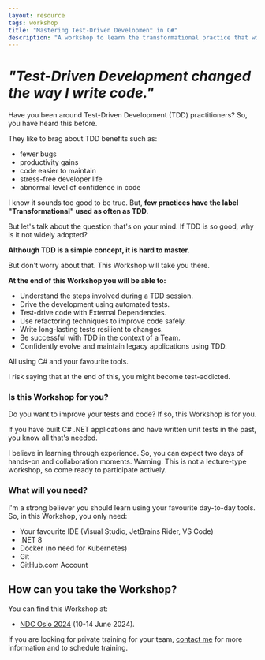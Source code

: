 ```yaml
---
layout: resource
tags: workshop
title: "Mastering Test-Driven Development in C#"
description: "A workshop to learn the transformational practice that will lead you to simple code, high quality and peace of mind."
---
```


# _"Test-Driven Development changed the way I write code."_

Have you been around Test-Driven Development (TDD) practitioners? So, you have heard this before.

They like to brag about TDD benefits such as:

- fewer bugs
- productivity gains
- code easier to maintain
- stress-free developer life
- abnormal level of confidence in code

I know it sounds too good to be true. But, **few practices have the label "Transformational" used as often as TDD**.

But let's talk about the question that's on your mind: If TDD is so good, why is it not widely adopted?

**Although TDD is a simple concept, it is hard to master.**

But don't worry about that. This Workshop will take you there.

**At the end of this Workshop you will be able to:**

- Understand the steps involved during a TDD session.
- Drive the development using automated tests.
- Test-drive code with External Dependencies.
- Use refactoring techniques to improve code safely.
- Write long-lasting tests resilient to changes.
- Be successful with TDD in the context of a Team.
- Confidently evolve and maintain legacy applications using TDD.

All using C# and your favourite tools.

I risk saying that at the end of this, you might become test-addicted.

### Is this Workshop for you?

Do you want to improve your tests and code?
If so, this Workshop is for you.

If you have built C# .NET applications and have written unit tests in the past, you know all that's needed.

I believe in learning through experience. So, you can expect two days of hands-on and collaboration moments. Warning: This is not a lecture-type workshop, so come ready to participate actively.

### What will you need?

I'm a strong believer you should learn using your favourite day-to-day tools. So, in this Workshop, you only need:

- Your favourite IDE (Visual Studio, JetBrains Rider, VS Code)
- .NET 8
- Docker (no need for Kubernetes)
- Git
- GitHub.com Account

## How can you take the Workshop?

You can find this Workshop at:

- [NDC Oslo 2024](https://ndcoslo.com/workshops/mastering-test-driven-development-tdd-in-c/32606744664a) (10-14 June 2024).

If you are looking for private training for your team, [contact me](mailto:gui@guiferreira.me) for more information and to schedule training.
